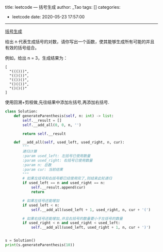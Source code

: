 title: leetcode — 括号生成
author: _Tao
tags: []
categories:
  - leetcode
date: 2020-05-23 17:57:00
---
[括号生成](https://leetcode-cn.com/problems/generate-parentheses/)

给出 n 代表生成括号的对数，请你写出一个函数，使其能够生成所有可能的并且有效的括号组合。

例如，给出 n = 3，生成结果为：
```text
[
  "((()))",
  "(()())",
  "(())()",
  "()(())",
  "()()()"
]
```

<!-- more -->

使用回溯+剪枝做,先往结果中添加左括号,再添加右括号.

```python
class Solution:
	def generateParenthesis(self, n: int) -> list:
		self.__result = []
		self.__add_all(0, 0, n, '')

		return self.__result

	def __add_all(self, used_left, used_right, n, cur):
		"""
		递归计算
		:param used_left: 左括号已使用数量
		:param used_right: 右括号已使用数量
		:param n: 总数
		:param cur: 当前结果
		"""
		# 如果左括号和右括号都已经使用完了,则结束此轮递归
		if used_left == n and used_right == n:
			self.__result.append(cur)
			return

		# 如果左括号还能增加
		if used_left < n:
			self.__add_all(used_left + 1, used_right, n, cur + '(')

		# 如果右括号还能增加,并且右括号的数量要小于左括号的数量
		if used_right < n and used_right < used_left:
			self.__add_all(used_left, used_right + 1, n, cur + ')')


s = Solution()
print(s.generateParenthesis(10))
```